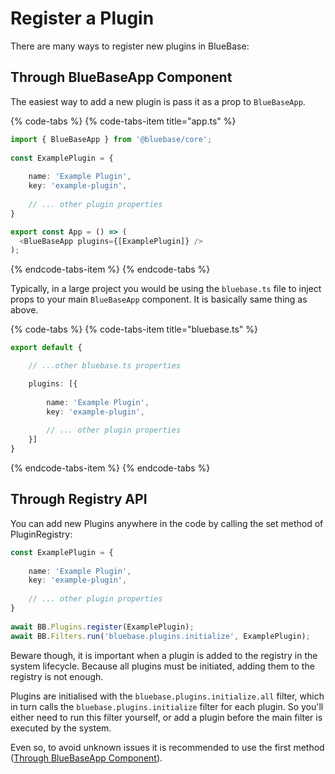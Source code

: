 # Register a Plugin

There are many ways to register new plugins in BlueBase:

## Through BlueBaseApp Component

The easiest way to add a new plugin is pass it as a prop to `BlueBaseApp`.

{% code-tabs %}
{% code-tabs-item title="app.ts" %}
```typescript
import { BlueBaseApp } from '@bluebase/core';
​
const ExamplePlugin = {
​
    name: 'Example Plugin',
    key: 'example-plugin',
​
    // ... other plugin properties
}

export const App = () => (
  <BlueBaseApp plugins={[ExamplePlugin]} />
);
```
{% endcode-tabs-item %}
{% endcode-tabs %}

Typically, in a large project you would be using the `bluebase.ts` file to inject props to your main `BlueBaseApp` component. It is basically same thing as above.

{% code-tabs %}
{% code-tabs-item title="bluebase.ts" %}
```typescript
export default {

    // ...other bluebase.ts properties

    plugins: [{
​
        name: 'Example Plugin',
        key: 'example-plugin',
    ​
        // ... other plugin properties
    }]
}
```
{% endcode-tabs-item %}
{% endcode-tabs %}

## Through Registry API

You can add new Plugins anywhere in the code by calling the set method of PluginRegistry:

```typescript
const ExamplePlugin = {
​
    name: 'Example Plugin',
    key: 'example-plugin',
​
    // ... other plugin properties
}
​
await BB.Plugins.register(ExamplePlugin);
await BB.Filters.run('bluebase.plugins.initialize', ExamplePlugin);
```

Beware though, it is important when a plugin is added to the registry in the system lifecycle. Because all plugins must be initiated, adding them to the registry is not enough.

Plugins are initialised with the `bluebase.plugins.initialize.all` filter, which in turn calls the `bluebase.plugins.initialize` filter for each plugin. So you'll either need to run this filter yourself, or add a plugin before the main filter is executed by the system.

Even so, to avoid unknown issues it is recommended to use the first method \([Through BlueBaseApp Component](register-a-plugin.md#through-bluebaseapp-component)\).

